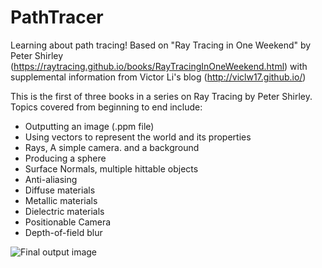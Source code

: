 # PathTracer
Learning about path tracing! Based on "Ray Tracing in One Weekend" by Peter Shirley (https://raytracing.github.io/books/RayTracingInOneWeekend.html)
with supplemental information from Victor Li's blog (http://viclw17.github.io/)


This is the first of three books in a series on Ray Tracing by Peter Shirley. Topics covered from beginning to end include:

- Outputting an image (.ppm file)
- Using vectors to represent the world and its properties
- Rays, A simple camera. and a background
- Producing a sphere
- Surface Normals, multiple hittable objects
- Anti-aliasing
- Diffuse materials
- Metallic materials
- Dielectric materials
- Positionable Camera
- Depth-of-field blur

![Final output image](PathTracer/PathTracer/reference/finishedProduct.png)
